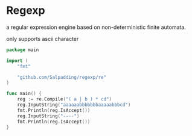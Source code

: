 # Regexp

a regular expression engine based on non-deterministic finite automata.

only supports ascii character 

```go
package main

import (
	"fmt"

	"github.com/Salpadding/regexp/re"
)

func main() {
	reg := re.Compile("( a | b ) * cd")
	reg.InputString("aaaaaabbbbbbbaaaaabbbcd")
	fmt.Println(reg.IsAccept())
	reg.InputString("----")
	fmt.Println(reg.IsAccept())
}

```